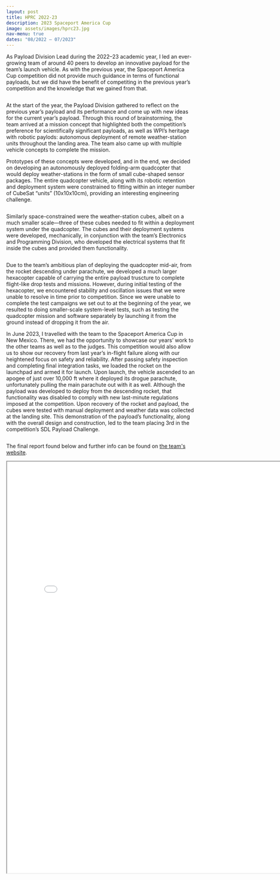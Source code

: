 ```yaml
---
layout: post
title: HPRC 2022-23
description: 2023 Spaceport America Cup
image: assets/images/hprc23.jpg
nav-menu: true
dates: "08/2022 – 07/2023"
---
```


As Payload Division Lead during the 2022–23 academic year, I led an ever-growing team of around 40 peers to develop an innovative payload for the team’s launch vehicle. As with the previous year, the Spaceport America Cup competition did not provide much guidance in terms of functional payloads, but we did have the benefit of competiting in the previous year’s competition and the knowledge that we gained from that.

<span class="image fit-med"><img src="{% link assets/images/hprc23/team-photo.jpg %}" alt="" /></span>

At the start of the year, the Payload Division gathered to reflect on the previous year’s payload and its performance and come up with new ideas for the current year’s payload. Through this round of brainstorming, the team arrived at a mission concept that highlighted both the competition’s preference for scientifically significant payloads, as well as WPI’s heritage with robotic paylods: autonomous deployment of remote weather-station units throughout the landing area. The team also came up with multiple vehicle concepts to complete the mission.

Prototypes of these concepts were developed, and in the end, we decided on developing an autonomously deployed folding-arm quadcopter that would deploy weather-stations in the form of small cube-shaped sensor packages. The entire quadcopter vehicle, along with its robotic retention and deployment system were constrained to fitting within an integer number of CubeSat “units” (10x10x10cm), providing an interesting engineering challenge.

<span class="image fit-small"><img src="{% link assets/images/hprc23/quad.png %}" alt="" /></span>

Similarly space-constrained were the weather-station cubes, albeit on a much smaller scale—three of these cubes needed to fit within a deployment system under the quadcopter. The cubes and their deployment systems were developed, mechanically, in conjunction with the team’s Electronics and Programming Division, who developed the electrical systems that fit inside the cubes and provided them functionality.

<span class="image fit-extra-small"><img src="{% link assets/images/hprc23/cube.png %}" alt="" /></span>

Due to the team’s ambitious plan of deploying the quadcopter mid-air, from the rocket descending under parachute, we developed a much larger hexacopter capable of carrying the entire payload truscture to complete flight-like drop tests and missions. However, during initial testing of the hexacopter, we encountered stability and oscillation issues that we were unable to resolve in time prior to competition. Since we were unable to complete the test campaigns we set out to at the beginning of the year, we resulted to doing smaller-scale system-level tests, such as testing the quadcopter mission and software separately by launching it from the ground instead of dropping it from the air.

In June 2023, I travelled with the team to the Spaceport America Cup in New Mexico. There, we had the opportunity to showcase our years’ work to the other teams as well as to the judges. This competition would also allow us to show our recovery from last year’s in-flight failure along with our heightened focus on safety and reliability. After passing safety inspection and completing final integration tasks, we loaded the rocket on the launchpad and armed it for launch. Upon launch, the vehicle ascended to an apogee of just over 10,000 ft where it deployed its drogue parachute, unfortunately pulling the main parachute out with it as well. Although the payload was developed to deploy from the descending rocket, that functionality was disabled to comply with new last-minute regulations imposed at the competition. Upon recovery of the rocket and payload, the cubes were tested with manual deployment and weather data was collected at the landing site. This demonstration of the payload’s functionality, along with the overall design and construction, led to the team placing 3rd in the competition’s SDL Payload Challenge.

<!-- <iframe width="700" height="394" src="https://www.youtube.com/embed/9-_GBGvr5S0" style="display:block;margin:auto;" frameborder="0" allow="accelerometer; autoplay; encrypted-media; gyroscope; picture-in-picture" allowfullscreen="true"></iframe>
<br> -->

<span class="image fit-small"><img src="{% link assets/images/hprc23/launchpad.png %}" alt="" /></span>

The final report found below and further info can be found on <a href="https://aiaa.wpi.edu/hprc/capricornus">the team's website</a>.

<iframe src="/assets/wpi_technical_report_2023.pdf" style="display:block;margin:auto;" width="800px" height="1100px"></iframe>